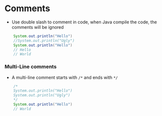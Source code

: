 # Comments

- Use double slash to comment in code, when Java compile the code, the comments will be ignored

```java
    System.out.println("Hello")
    //System.out.println("Ugly")
    System.out.println("Hello")
    // Hello
    // World
```

### Multi-Line comments

- A multi-line comment starts with ``/*`` and ends with ``*/``

```java
    /*
    System.out.println("Hello")
    System.out.println("Ugly")
    */
    System.out.println("Hello")
    // World
```
